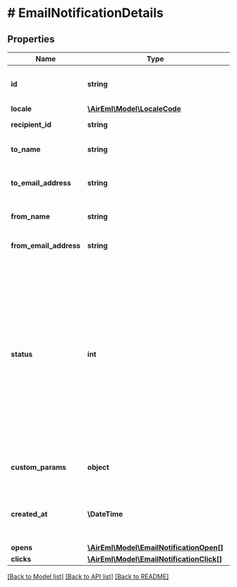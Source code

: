 # # EmailNotificationDetails

## Properties

Name | Type | Description | Notes
------------ | ------------- | ------------- | -------------
**id** | **string** | The unique identifier of the Notification. | [optional]
**locale** | [**\AirEml\Model\LocaleCode**](LocaleCode.md) |  | [optional]
**recipient_id** | **string** | The ID of recipient. | [optional]
**to_name** | **string** | The name of the recipient. | [optional]
**to_email_address** | **string** | The email address of the recipient. | [optional]
**from_name** | **string** | The name of the sender. | [optional]
**from_email_address** | **string** | The email address of the sender. | [optional]
**status** | **int** | The state of the Notification status.  - 1: Notification Accepted  - 2: Notification Blocked  - 3: Notification Sent  - 4: Notification Not Sent  - 5: Notification Delivered  - 6: Notification Not Delivered | [optional]
**custom_params** | **object** | The custom parameters of the notification. | [optional]
**created_at** | **\DateTime** | The datetime when the Notification was created. | [optional]
**opens** | [**\AirEml\Model\EmailNotificationOpen[]**](EmailNotificationOpen.md) |  | [optional]
**clicks** | [**\AirEml\Model\EmailNotificationClick[]**](EmailNotificationClick.md) |  | [optional]

[[Back to Model list]](../../README.md#models) [[Back to API list]](../../README.md#endpoints) [[Back to README]](../../README.md)
